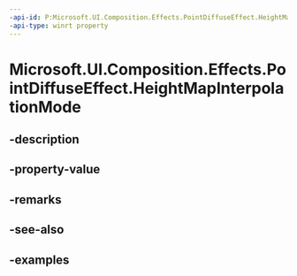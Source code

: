 ```yaml
---
-api-id: P:Microsoft.UI.Composition.Effects.PointDiffuseEffect.HeightMapInterpolationMode
-api-type: winrt property
---
```


<!-- Property syntax.
public CanvasImageInterpolation HeightMapInterpolationMode { get;  set; }
-->

# Microsoft.UI.Composition.Effects.PointDiffuseEffect.HeightMapInterpolationMode

## -description

## -property-value

## -remarks

## -see-also

## -examples

